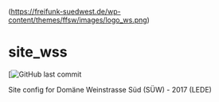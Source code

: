 (https://freifunk-suedwest.de/wp-content/themes/ffsw/images/logo_ws.png)

# site_wss

[![GitHub last commit](https://img.shields.io/github/last-commit/ffsw/site_wss.svg?style=plastic)
 
	
Site config for Domäne Weinstrasse Süd (SÜW)  - 2017 (LEDE)
